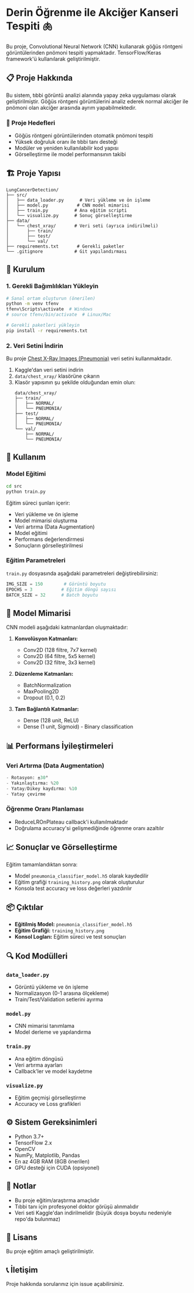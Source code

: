# Derin Öğrenme ile Akciğer Kanseri Tespiti 🫁

Bu proje, Convolutional Neural Network (CNN) kullanarak göğüs röntgeni görüntülerinden pnömoni tespiti yapmaktadır. TensorFlow/Keras framework'ü kullanılarak geliştirilmiştir.

## 📋 Proje Hakkında

Bu sistem, tıbbi görüntü analizi alanında yapay zeka uygulaması olarak geliştirilmiştir. Göğüs röntgeni görüntülerini analiz ederek normal akciğer ile pnömoni olan akciğer arasında ayrım yapabilmektedir.

### 🎯 Proje Hedefleri
- Göğüs röntgeni görüntülerinden otomatik pnömoni tespiti
- Yüksek doğruluk oranı ile tıbbi tanı desteği
- Modüler ve yeniden kullanılabilir kod yapısı
- Görselleştirme ile model performansının takibi

## 🏗️ Proje Yapısı

```
LungCancerDetection/
├── src/
│   ├── data_loader.py      # Veri yükleme ve ön işleme
│   ├── model.py           # CNN model mimarisi
│   ├── train.py          # Ana eğitim scripti
│   └── visualize.py      # Sonuç görselleştirme
├── data/
│   └── chest_xray/       # Veri seti (ayrıca indirilmeli)
│       ├── train/
│       ├── test/
│       └── val/
├── requirements.txt       # Gerekli paketler
└── .gitignore            # Git yapılandırması
```

## 🔧 Kurulum

### 1. Gerekli Bağımlılıkları Yükleyin

```bash
# Sanal ortam oluşturun (önerilen)
python -m venv tfenv
tfenv\Scripts\activate  # Windows
# source tfenv/bin/activate  # Linux/Mac

# Gerekli paketleri yükleyin
pip install -r requirements.txt
```

### 2. Veri Setini İndirin

Bu proje [Chest X-Ray Images (Pneumonia)](https://www.kaggle.com/datasets/paultimothymooney/chest-xray-pneumonia) veri setini kullanmaktadır.

1. Kaggle'dan veri setini indirin
2. `data/chest_xray/` klasörüne çıkarın
3. Klasör yapısının şu şekilde olduğundan emin olun:
   ```
   data/chest_xray/
   ├── train/
   │   ├── NORMAL/
   │   └── PNEUMONIA/
   ├── test/
   │   ├── NORMAL/
   │   └── PNEUMONIA/
   └── val/
       ├── NORMAL/
       └── PNEUMONIA/
   ```

## 🚀 Kullanım

### Model Eğitimi

```bash
cd src
python train.py
```

Eğitim süreci şunları içerir:
- Veri yükleme ve ön işleme
- Model mimarisi oluşturma
- Veri artırma (Data Augmentation)
- Model eğitimi
- Performans değerlendirmesi
- Sonuçların görselleştirilmesi

### Eğitim Parametreleri

`train.py` dosyasında aşağıdaki parametreleri değiştirebilirsiniz:

```python
IMG_SIZE = 150        # Görüntü boyutu
EPOCHS = 3           # Eğitim döngü sayısı
BATCH_SIZE = 32      # Batch boyutu
```

## 🧠 Model Mimarisi

CNN modeli aşağıdaki katmanlardan oluşmaktadır:

1. **Konvolüsyon Katmanları:**
   - Conv2D (128 filtre, 7x7 kernel)
   - Conv2D (64 filtre, 5x5 kernel) 
   - Conv2D (32 filtre, 3x3 kernel)

2. **Düzenleme Katmanları:**
   - BatchNormalization
   - MaxPooling2D
   - Dropout (0.1, 0.2)

3. **Tam Bağlantılı Katmanlar:**
   - Dense (128 unit, ReLU)
   - Dense (1 unit, Sigmoid) - Binary classification

## 📊 Performans İyileştirmeleri

### Veri Artırma (Data Augmentation)
```python
- Rotasyon: ±30°
- Yakınlaştırma: %20
- Yatay/Dikey kaydırma: %10
- Yatay çevirme
```

### Öğrenme Oranı Planlaması
- ReduceLROnPlateau callback'i kullanılmaktadır
- Doğrulama accuracy'si gelişmediğinde öğrenme oranı azaltılır

## 📈 Sonuçlar ve Görselleştirme

Eğitim tamamlandıktan sonra:
- Model `pneumonia_classifier_model.h5` olarak kaydedilir
- Eğitim grafiği `training_history.png` olarak oluşturulur
- Konsola test accuracy ve loss değerleri yazdırılır

## 📦 Çıktılar

- **Eğitilmiş Model:** `pneumonia_classifier_model.h5`
- **Eğitim Grafiği:** `training_history.png`
- **Konsol Logları:** Eğitim süreci ve test sonuçları

## 🔍 Kod Modülleri

### `data_loader.py`
- Görüntü yükleme ve ön işleme
- Normalizasyon (0-1 arasına ölçekleme)
- Train/Test/Validation setlerini ayırma

### `model.py`
- CNN mimarisi tanımlama
- Model derleme ve yapılandırma

### `train.py`
- Ana eğitim döngüsü
- Veri artırma ayarları
- Callback'ler ve model kaydetme

### `visualize.py`
- Eğitim geçmişi görselleştirme
- Accuracy ve Loss grafikleri

## ⚙️ Sistem Gereksinimleri

- Python 3.7+
- TensorFlow 2.x
- OpenCV
- NumPy, Matplotlib, Pandas
- En az 4GB RAM (8GB önerilen)
- GPU desteği için CUDA (opsiyonel)

## 📝 Notlar

- Bu proje eğitim/araştırma amaçlıdır
- Tıbbi tanı için profesyonel doktor görüşü alınmalıdır
- Veri seti Kaggle'dan indirilmelidir (büyük dosya boyutu nedeniyle repo'da bulunmaz)

## 📄 Lisans

Bu proje eğitim amaçlı geliştirilmiştir.

## 📞 İletişim

Proje hakkında sorularınız için issue açabilirsiniz.